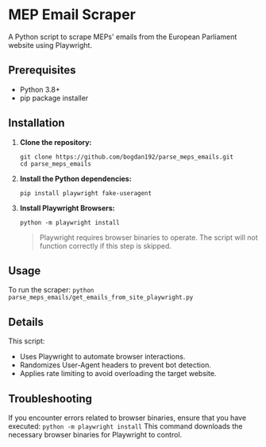 # MEP Email Scraper

A Python script to scrape MEPs' emails from the European Parliament website using Playwright.

## Prerequisites

- Python 3.8+
- pip package installer

## Installation

1.  **Clone the repository:**

    ```
    git clone https://github.com/bogdan192/parse_meps_emails.git
    cd parse_meps_emails
    ```
2.  **Install the Python dependencies:**

    ```
    pip install playwright fake-useragent
    ```
3.  **Install Playwright Browsers:**

    ```
    python -m playwright install
    ```

    > Playwright requires browser binaries to operate.  The script will not function correctly if this step is skipped.

## Usage

To run the scraper:
    ```python parse_meps_emails/get_emails_from_site_playwright.py```


## Details

This script:

- Uses Playwright to automate browser interactions.
- Randomizes User-Agent headers to prevent bot detection.
- Applies rate limiting to avoid overloading the target website.

## Troubleshooting

If you encounter errors related to browser binaries, ensure that you have executed:
```python -m playwright install```
This command downloads the necessary browser binaries for Playwright to control.
